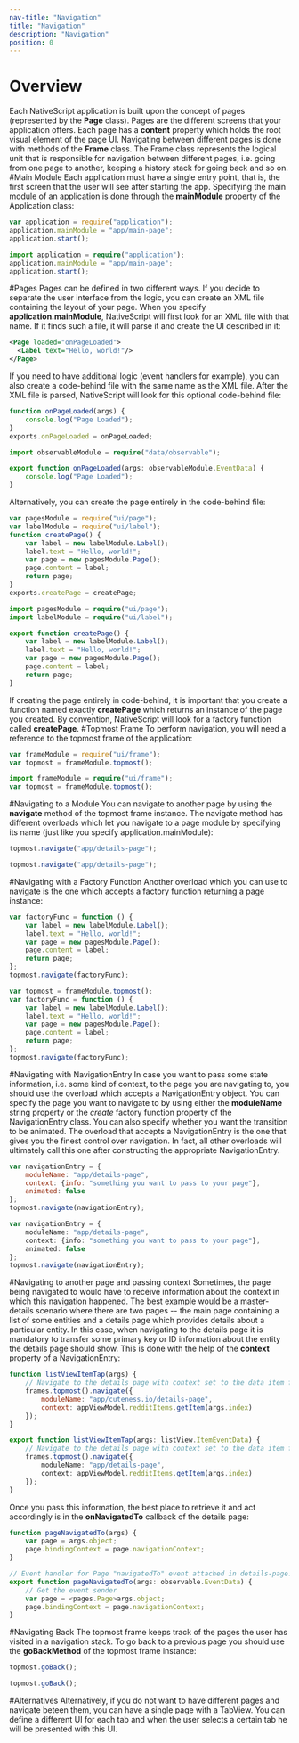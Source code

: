 ```yaml
---
nav-title: "Navigation"
title: "Navigation"
description: "Navigation"
position: 0
---
```

# Overview
Each NativeScript application is built upon the concept of pages (represented by the **Page** class). Pages are the different screens that your application offers. Each page has a **content** property which holds the root visual element of the page UI. Navigating between different pages is done with methods of the **Frame** class. The Frame class represents the logical unit that is responsible for navigation between different pages, i.e. going from one page to another, keeping a history stack for going back and so on.
#Main Module
Each application must have a single entry point, that is, the first screen that the user will see after starting the app. Specifying the main module of an application is done through the **mainModule** property of the Application class:
``` JavaScript
var application = require("application");
application.mainModule = "app/main-page";
application.start();
```
``` TypeScript
import application = require("application");
application.mainModule = "app/main-page";
application.start();
```
#Pages
Pages can be defined in two different ways. If you decide to separate the user interface from the logic, you can create an XML file containing the layout of your page. When you specify **application.mainModule**, NativeScript will first look for an XML file with that name. If it finds such a file, it will parse it and create the UI described in it:
``` XML
<Page loaded="onPageLoaded">
  <Label text="Hello, world!"/>
</Page>
``` 
If you need to have additional logic (event handlers for example), you can also create a code-behind file with the same name as the XML file. After the XML file is parsed, NativeScript will look for this optional code-behind file:
``` JavaScript
function onPageLoaded(args) {
    console.log("Page Loaded");
}
exports.onPageLoaded = onPageLoaded;
```
``` TypeScript
import observableModule = require("data/observable");

export function onPageLoaded(args: observableModule.EventData) {
    console.log("Page Loaded");
}
```
Alternatively, you can create the page entirely in the code-behind file:
``` JavaScript
var pagesModule = require("ui/page");
var labelModule = require("ui/label");
function createPage() {
    var label = new labelModule.Label();
    label.text = "Hello, world!";
    var page = new pagesModule.Page();
    page.content = label;
    return page;
}
exports.createPage = createPage;
```
``` TypeScript
import pagesModule = require("ui/page");
import labelModule = require("ui/label");

export function createPage() {
    var label = new labelModule.Label();
    label.text = "Hello, world!";
    var page = new pagesModule.Page();
    page.content = label;
    return page;
}
```
If creating the page entirely in code-behind, it is important that you create a function named exactly **createPage** which returns an instance of the page you created. By convention, NativeScript will look for a factory function called **createPage**.
#Topmost Frame
To perform navigation, you will need a reference to the topmost frame of the application:
``` JavaScript
var frameModule = require("ui/frame");
var topmost = frameModule.topmost();
```
``` TypeScript
import frameModule = require("ui/frame");
var topmost = frameModule.topmost();
```
#Navigating to a Module
You can navigate to another page by using the **navigate** method of the topmost frame instance. The navigate method has different overloads which let you navigate to a page module by specifying its name (just like you specify application.mainModule):
``` JavaScript
topmost.navigate("app/details-page");
```
``` TypeScript
topmost.navigate("app/details-page");
```
#Navigating with a Factory Function
Another overload which you can use to navigate is the one which accepts a factory function returning a page instance:
``` JavaScript
var factoryFunc = function () {
    var label = new labelModule.Label();
    label.text = "Hello, world!";
    var page = new pagesModule.Page();
    page.content = label;
    return page;
};
topmost.navigate(factoryFunc);
```
``` TypeScript
var topmost = frameModule.topmost();
var factoryFunc = function () {
    var label = new labelModule.Label();
    label.text = "Hello, world!";
    var page = new pagesModule.Page();
    page.content = label;
    return page;
};
topmost.navigate(factoryFunc);
```
#Navigating with NavigationEntry
In case you want to pass some state information, i.e. some kind of context, to the page you are navigating to, you should use the overload which accepts a NavigationEntry object. You can specify the page you want to navigate to by using either the **moduleName** string property or the *create* factory function property of the NavigationEntry class. You can also specify whether you want the transition to be animated. The overload that accepts a NavigationEntry is the one that gives you the finest control over navigation. In fact, all other overloads will ultimately call this one after constructing the appropriate NavigationEntry.
``` JavaScript
var navigationEntry = {
    moduleName: "app/details-page",
    context: {info: "something you want to pass to your page"},
    animated: false
};
topmost.navigate(navigationEntry);
```
``` TypeScript
var navigationEntry = {
    moduleName: "app/details-page",
    context: {info: "something you want to pass to your page"},
    animated: false
};
topmost.navigate(navigationEntry);
```
#Navigating to another page and passing context
Sometimes, the page being navigated to would have to receive information about the context in which this navigation happened. The best example would be a master-details scenario where there are two pages -- the main page containing a list of some entities and a details page which provides details about a particular entity. In this case, when navigating to the details page it is mandatory to transfer some primary key or ID information about the entity the details page should show. This is done with the help of the **context** property of a NavigationEntry:
``` JavaScript
function listViewItemTap(args) {
    // Navigate to the details page with context set to the data item for specified index
    frames.topmost().navigate({
        moduleName: "app/cuteness.io/details-page",
        context: appViewModel.redditItems.getItem(args.index)
    });
}
```
``` TypeScript
export function listViewItemTap(args: listView.ItemEventData) {
    // Navigate to the details page with context set to the data item for specified index
    frames.topmost().navigate({
        moduleName: "app/details-page",
        context: appViewModel.redditItems.getItem(args.index)
    });
}
```
Once you pass this information, the best place to retrieve it and act accordingly is in the **onNavigatedTo** callback of the details page:
``` JavaScript
function pageNavigatedTo(args) {
    var page = args.object;
    page.bindingContext = page.navigationContext;
}
```
``` TypeScript
// Event handler for Page "navigatedTo" event attached in details-page.xml
export function pageNavigatedTo(args: observable.EventData) {
    // Get the event sender
    var page = <pages.Page>args.object;
    page.bindingContext = page.navigationContext;
}
```
#Navigating Back
The topmost frame keeps track of the pages the user has visited in a navigation stack. To go back to a previous page you should use the **goBackMethod** of the topmost frame instance:
``` JavaScript
topmost.goBack();
```
``` TypeScript
topmost.goBack();
```
#Alternatives
Alternatively, if you do not want to have different pages and navigate beteen them, you can have a single page with a TabView. You can define a different UI for each tab and when the user selects a certain tab he will be presented with this UI.

